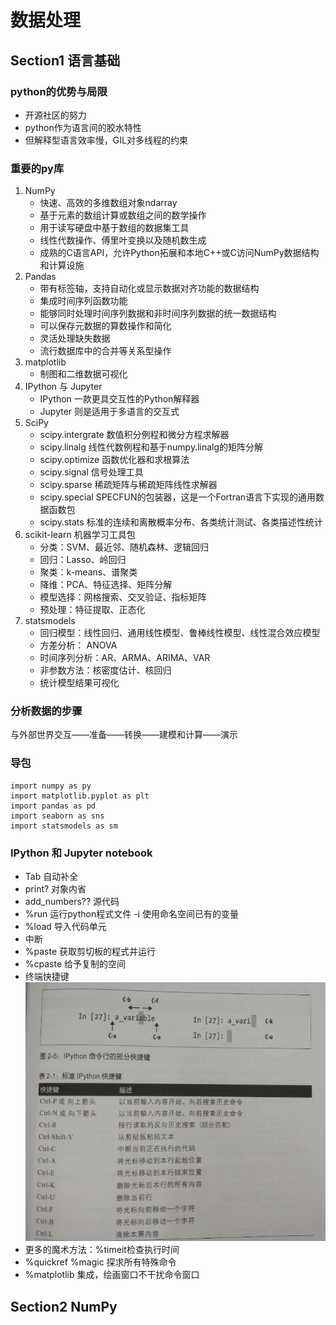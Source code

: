 # 数据处理
## Section1 语言基础
### python的优势与局限
- 开源社区的努力
- python作为语言间的胶水特性
- 但解释型语言效率慢，GIL对多线程的约束
### 重要的py库
1. NumPy 
    - 快速、高效的多维数组对象ndarray
    - 基于元素的数组计算或数组之间的数学操作
    - 用于读写硬盘中基于数组的数据集工具
    - 线性代数操作、傅里叶变换以及随机数生成
    - 成熟的C语言API，允许Python拓展和本地C++或C访问NumPy数据结构和计算设施
2. Pandas
    - 带有标签轴，支持自动化或显示数据对齐功能的数据结构
    - 集成时间序列函数功能
    - 能够同时处理时间序列数据和非时间序列数据的统一数据结构
    - 可以保存元数据的算数操作和简化
    - 灵活处理缺失数据
    - 流行数据库中的合并等关系型操作
3. matplotlib
    - 制图和二维数据可视化
4. IPython 与 Jupyter
    - IPython 一款更具交互性的Python解释器
    - Jupyter 则是适用于多语言的交互式
5. SciPy
    - scipy.intergrate 数值积分例程和微分方程求解器
    - scipy.linalg 线性代数例程和基于numpy.linalg的矩阵分解
    - scipy.optimize 函数优化器和求根算法
    - scipy.signal 信号处理工具
    - scipy.sparse 稀疏矩阵与稀疏矩阵线性求解器
    - scipy.special SPECFUN的包装器，这是一个Fortran语言下实现的通用数据函数包
    - scipy.stats 标准的连续和离散概率分布、各类统计测试、各类描述性统计
6. scikit-learn 机器学习工具包
    - 分类：SVM、最近邻、随机森林、逻辑回归
    - 回归：Lasso、岭回归
    - 聚类：k-means、谱聚类
    - 降维：PCA、特征选择、矩阵分解
    - 模型选择：网格搜索、交叉验证、指标矩阵
    - 预处理：特征提取、正态化
7. statsmodels
    - 回归模型：线性回归、通用线性模型、鲁棒线性模型、线性混合效应模型
    - 方差分析： ANOVA
    - 时间序列分析：AR、ARMA、ARIMA、VAR
    - 非参数方法：核密度估计、核回归
    - 统计模型结果可视化
### 分析数据的步骤

与外部世界交互——准备——转换——建模和计算——演示

### 导包
```
import numpy as py
import matplotlib.pyplot as plt
import pandas as pd
import seaborn as sns
import statsmodels as sm
```
### IPython 和 Jupyter notebook
- Tab   自动补全
- print?    对象内省
- add_numbers??     源代码
- %run 运行python程式文件 -i  使用命名空间已有的变量
- %load 导入代码单元
- 中断
- %paste 获取剪切板的程式并运行
- %cpaste 给予复制的空间
- 终端快捷键
![终端快捷键](./link_chilk.png)
- 更多的魔术方法：%timeit检查执行时间
- %quickref  %magic 探求所有特殊命令
- %matplotlib 集成，绘画窗口不干扰命令窗口

## Section2 NumPy

